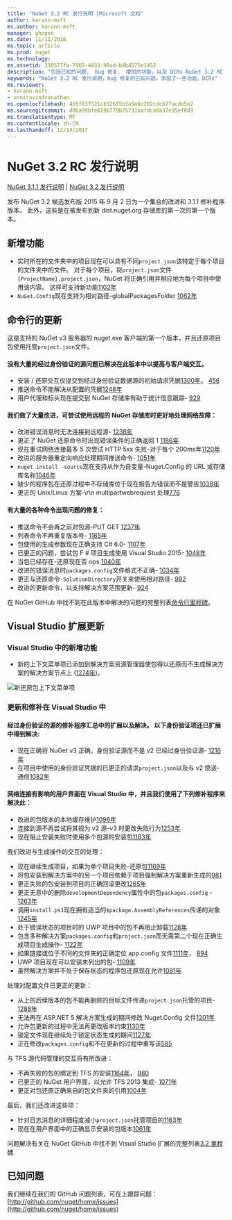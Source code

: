 ```yaml
---
title: "NuGet 3.2 RC 发行说明 |Microsoft 文档"
author: karann-msft
ms.author: karann-msft
manager: ghogen
ms.date: 11/11/2016
ms.topic: article
ms.prod: nuget
ms.technology: 
ms.assetid: 330577fa-7965-4433-98ad-b4b4575e1452
description: "包括已知的问题、 bug 修复、 增加的功能，以及 DCRs NuGet 3.2 RC 的发行说明。"
keywords: "NuGet 3.2 RC 发行说明，bug 修复的已知问题，添加了一些功能，DCRs"
ms.reviewer:
- karann-msft
- unniravindranathan
ms.openlocfilehash: 4b5f83f521cb326f5b3a5e6c202cdcb77acde5e2
ms.sourcegitcommit: d0ba99bfe019b779b75731bafdca8a37e35ef0d9
ms.translationtype: MT
ms.contentlocale: zh-CN
ms.lasthandoff: 12/14/2017
---
```

# <a name="nuget-32-rc-release-notes"></a>NuGet 3.2 RC 发行说明

[NuGet 3.1.1 发行说明](../release-notes/nuget-3.1.1.md) | [NuGet 3.2 发行说明](../release-notes/nuget-3.2.md)

发布 NuGet 3.2 候选发布版 2015 年 9 月 2 日为一个集合的改进和 3.1.1 修补程序版本。  此外，这些是在被发布到新 dist.nuget.org 存储库的第一次的第一个版本。

## <a name="new-features"></a>新增功能

* 实时所在的文件夹中的项目现在可以具有不同`project.json`该特定于每个项目的文件夹中的文件。  对于每个项目，将`project.json`文件`{ProjectName}.project.json`，NuGet 将正确引用并相应地为每个项目中使用该内容。  这样可支持新功能[1102年](https://github.com/NuGet/Home/issues/1102)
* `NuGet.Config`现在支持为相对路径-globalPackagesFolder [1062年](https://github.com/NuGet/Home/issues/1062)

## <a name="command-line-updates"></a>命令行的更新

这是支持的 NuGet v3 服务器的 nuget.exe 客户端的第一个版本，并且还原项目包使用托管`project.json`文件。

#### <a name="there-were-a-number-of-authenticated-feed-issues-that-were-addressed-in-this-release-to-improve-interactions-with-the-client"></a>没有大量的经过身份验证的源问题已解决在此版本中以提高与客户端交互。

* 安装 / 还原交互仅提交到经过身份验证数据源的初始请求凭据[1300年](https://github.com/NuGet/Home/issues/1300)， [456](https://github.com/NuGet/Home/issues/456)
* 推送命令不能解决从配置的凭据[1248年](https://github.com/NuGet/Home/issues/1248)
* 用户代理和标头现在提交到 NuGet 存储库有助于统计信息跟踪- [929](https://github.com/NuGet/Home/issues/929)

#### <a name="we-made-a-number-of-improvements-to-better-handle-network-failures-while-attempting-to-work-with-a-remote-nuget-repository"></a>我们做了大量改进，可尝试使用远程的 NuGet 存储库时更好地处理网络故障：

* 改进错误消息时无法连接到远程源- [1238年](https://github.com/NuGet/Home/issues/1238)
* 更正了 NuGet 还原命令时出现错误条件的正确返回 1 [1186年](https://github.com/NuGet/Home/issues/1186)
* 现在重试网络连接最多 5 次尝试 HTTP 5xx 失败-对于每个 200ms年[1120年](https://github.com/NuGet/Home/issues/1120)
* 改进的服务器重定向响应处理期间推送命令- [1051年](https://github.com/NuGet/Home/issues/1051)
* `nuget install -source`现在支持从作为自变量-Nuget.Config 的 URL 或存储库名称[1046年](https://github.com/NuGet/Home/issues/1046)
* 缺少的程序包在还原过程中不存储库位于现在报告为错误而不是警告[1038年](https://github.com/NuGet/Home/issues/1038)
* 更正的 Unix/Linux 方案-\r\n multipartwebrequest 处理[776](https://github.com/NuGet/Home/issues/776)

#### <a name="there-are-a-number-of-fixes-to-issues-with-various-commands"></a>有大量的各种命令出现问题的修复：

* 推送命令不会再之前对包源-PUT GET [1237年](https://github.com/NuGet/Home/issues/1237)
* 列表命令不再重复版本号- [1185年](https://github.com/NuGet/Home/issues/1185)
* 包使用的生成参数现在正确支持 C# 6.0- [1107年](https://github.com/NuGet/Home/issues/1107)
* 已更正的问题，尝试包 F # 项目生成使用 Visual Studio 2015- [1048年](https://github.com/NuGet/Home/issues/1048)
* 当包已经存在-还原现在否 ops [1040年](https://github.com/NuGet/Home/issues/1040)
* 改进的错误消息时`packages.config`文件格式不正确- [1034年](https://github.com/NuGet/Home/issues/1034)
* 更正与还原命令`-SolutionDirectory`开关来使用相对路径- [992](https://github.com/NuGet/Home/issues/992)
* 改进的更新命令，以支持解决方案范围更新- [924](https://github.com/NuGet/Home/issues/924)

在 NuGet GitHub 中找不到在此版本中解决的问题的完整列表[命令行里程碑](https://github.com/nuget/home/issues?utf8=%E2%9C%93&q=is%3Aissue+milestone%3A3.2.0-commandline+is%3Aclosed+-label%3AClosedAs%3ADuplicate)。

## <a name="visual-studio-extension-updates"></a>Visual Studio 扩展更新

### <a name="new-features-in-visual-studio"></a>Visual Studio 中的新增功能

* 新的上下文菜单项已添加到解决方案资源管理器使包得以还原而不生成解决方案的解决方案节点上 ([1274年](https://github.com/NuGet/Home/issues/1274))。

![新还原包上下文菜单项](./media/NuGet-3.2/newContextMenu.png)

### <a name="updates-and-fixes-in-visual-studio"></a>更新和修补在 Visual Studio 中

#### <a name="the-fixes-for-authenticated-feeds-were-rolled-up-and-addressed-in-the-extension-as-well--the-following-authentication-items-were-also-addressed-in-the-extension"></a>经过身份验证的源的修补程序汇总中的扩展以及解决。  以下身份验证项还已扩展中得到解决:

* 现在正确将 NuGet v3 正确，身份验证源而不是 v2 已经过身份验证源- [1216年](https://github.com/NuGet/Home/issues/1216)
* 在项目中使用的身份验证凭据的已更正的请求`project.json`以及与 v2 馈送-通信[1082年](https://github.com/NuGet/Home/issues/1082)

#### <a name="network-connectivity-had-affected-the-user-interface-in-visual-studio-and-we-addressed-this-with-the-following-fixes"></a>网络连接有影响的用户界面在 Visual Studio 中，并且我们使用了下列修补程序来解决此：

* 改进的包版本的本地缓存维护[1096年](https://github.com/NuGet/Home/issues/1096)
* 连接到源不再尝试将其视为 v2 源-v3 时更改失败行为[1253年](https://github.com/NuGet/Home/issues/1253)
* 现在阻止安装失败时使用多个包源的安装包[1183年](https://github.com/NuGet/Home/issues/1183)

我们改进与生成操作的交互的处理：

* 现在继续生成项目，如果为单个项目失败-还原包[1169年](https://github.com/NuGet/Home/issues/1169)
* 将包安装到解决方案中的另一个项目依赖于项目强制解决方案重新生成的[981](https://github.com/NuGet/Home/issues/981)
* 更正失败的包安装到项目的正确回滚更改[1265年](https://github.com/NuGet/Home/issues/1265)
* 更正无意中的删除`developmentDependency`属性中的包`packages.config`  -  [1263年](https://github.com/NuGet/Home/issues/1263)
* 调用`install.ps1`现在拥有适当的`$package.AssemblyReferences`传递的对象[1245年](https://github.com/NuGet/Home/issues/1245)
* 处于错误状态的项目时的 UWP 项目中的包不再阻止卸载[1128年](https://github.com/NuGet/Home/issues/1128)
* 包含多种解决方案`packages.config`和`project.json`而无需第二个现在正确生成项目生成操作- [1122年](https://github.com/NuGet/Home/issues/1122)
* 如果链接或位于不同的文件夹的正确定位 app.config 文件[1111年](https://github.com/NuGet/Home/issues/1111)， [894](https://github.com/NuGet/Home/issues/894)
* UWP 项目现在可以安装未列出的包- [1109年](https://github.com/NuGet/Home/issues/1109)
* 虽然解决方案并不处于保存状态的程序包还原现在允许[1081年](https://github.com/NuGet/Home/issues/1081)


处理对配置文件已更正的更新：

* 从上的后续版本的包不能再删除的目标文件传递`project.json`托管的项目- [1288年](https://github.com/NuGet/Home/issues/1288)
* 无法再在 ASP.NET 5 解决方案生成的期间修改 Nuget.Config 文件[1201年](https://github.com/NuGet/Home/issues/1201)
* 允许包更新的过程中无法再更改版本约束[1130年](https://github.com/NuGet/Home/issues/1130)
* 锁定文件现在继续处于锁定状态生成的期间[1127年](https://github.com/NuGet/Home/issues/1127)
* 正在修改`packages.config`和不在更新的过程中重写该[585](https://github.com/NuGet/Home/issues/585)


与 TFS 源代码管理的交互将有所改进：

* 不再失败的包的绑定到 TFS 的安装[1164年](https://github.com/NuGet/Home/issues/1164)， [980](https://github.com/NuGet/Home/issues/980)
* 已更正的 NuGet 用户界面，以允许 TFS 2013 集成- [1071年](https://github.com/NuGet/Home/issues/1071)
* 更正对包还原正确来自的包文件夹的引用[1004年](https://github.com/NuGet/Home/issues/1004)

最后，我们还改进这些项：

* 针对日志消息的详细程度减小`project.json`托管项目的[1163年](https://github.com/NuGet/Home/issues/1163)
* 现在在用户界面中的正确显示安装的包版本[1061年](https://github.com/NuGet/Home/issues/1061)


问题解决有关在 NuGet GitHub 中找不到 Visual Studio 扩展的完整列表[3.2 里程碑](https://github.com/nuget/home/issues?q=is%3Aissue+is%3Aclosed+-label%3AClosedAs%3ADuplicate+milestone%3A3.2)

## <a name="known-issues"></a>已知问题

我们继续在我们的 GitHub 问题列表，可在上跟踪问题： [http://github.com/nuget/home/issues](http://github.com/nuget/home/issues)